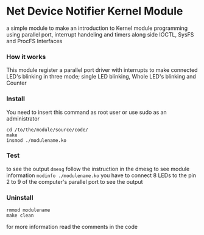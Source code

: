 # Net Device Notifier Kernel Module

a simple module to make an introduction to Kernel module programming using parallel port, interrupt handeling and timers along side IOCTL, SysFS and ProcFS Interfaces


### How it works
This module register a parallel port driver with interrupts to make connected LED's blinking in three mode; single LED blinking, Whole LED's blinking and Counter


### Install
You need to insert this command as root user or use sudo as an administrator
```
cd /to/the/module/source/code/
make
insmod ./modulename.ko
```

### Test
to see the output `dmesg`
follow the instruction in the dmesg
to see module information `modinfo ./modulename.ko`
you have to connect 8 LEDs to the pin 2 to 9 of the computer's parallel port to see the output


### Uninstall
```
rmmod modulename
make clean
```

for more information read the comments in the code
